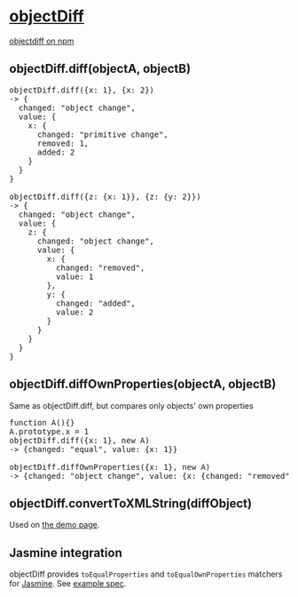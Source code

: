 # [objectDiff](http://nv.github.com/objectDiff.js/)

[objectdiff on npm](https://www.npmjs.com/package/objectdiff)


## objectDiff.diff(objectA, objectB)

<pre>
objectDiff.diff({x: 1}, {x: 2})
-> {
  changed: "object change",
  value: {
    x: {
      changed: "primitive change",
      removed: 1,
      added: 2
    }
  }
}

objectDiff.diff({z: {x: 1}}, {z: {y: 2}})
-> {
  changed: "object change",
  value: {
    z: {
      changed: "object change",
      value: {
        x: {
          changed: "removed",
          value: 1
        },
        y: {
          changed: "added",
          value: 2
        }
      }
    }
  }
}
</pre>


## objectDiff.diffOwnProperties(objectA, objectB)

Same as objectDiff.diff, but compares only objects' own properties

<pre>
function A(){}
A.prototype.x = 1
objectDiff.diff({x: 1}, new A)
-> {changed: "equal", value: {x: 1}}

objectDiff.diffOwnProperties({x: 1}, new A)
-> {changed: "object change", value: {x: {changed: "removed", value: 1}}}
</pre>

## objectDiff.convertToXMLString(diffObject)

Used on [the demo page](http://nv.github.com/objectDiff.js/).

## Jasmine integration

objectDiff provides `toEqualProperties` and `toEqualOwnProperties` matchers for [Jasmine](http://pivotal.github.com/jasmine/).
See [example spec](http://nv.github.com/objectDiff.js/spec/).
